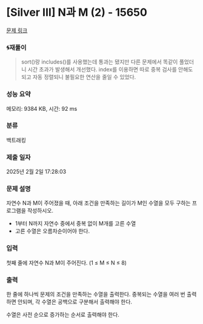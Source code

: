 # [Silver III] N과 M (2) - 15650 

[문제 링크](https://www.acmicpc.net/problem/15650) 

### 🌀재풀이
> sort()랑 includes()를 사용했는데 통과는 됐지만 다른 문제에서 똑같이 풀었더니 시간 초과가 발생해서 개선했다. index를 이용하면 따로 중복 검사를 안해도 되고 자동 정렬되니 불필요한 연산을 줄일 수 있었다.

### 성능 요약

메모리: 9384 KB, 시간: 92 ms

### 분류

백트래킹

### 제출 일자

2025년 2월 2일 17:28:03

### 문제 설명

<p>자연수 N과 M이 주어졌을 때, 아래 조건을 만족하는 길이가 M인 수열을 모두 구하는 프로그램을 작성하시오.</p>

<ul>
	<li>1부터 N까지 자연수 중에서 중복 없이 M개를 고른 수열</li>
	<li>고른 수열은 오름차순이어야 한다.</li>
</ul>

### 입력 

 <p>첫째 줄에 자연수 N과 M이 주어진다. (1 ≤ M ≤ N ≤ 8)</p>

### 출력 

 <p>한 줄에 하나씩 문제의 조건을 만족하는 수열을 출력한다. 중복되는 수열을 여러 번 출력하면 안되며, 각 수열은 공백으로 구분해서 출력해야 한다.</p>

<p>수열은 사전 순으로 증가하는 순서로 출력해야 한다.</p>

